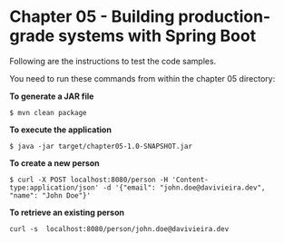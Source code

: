 # Chapter 05 - Building production-grade systems with Spring Boot
Following are the instructions to test the code samples.

You need to run these commands from within the chapter 05 directory:

**To generate a JAR file**
```
$ mvn clean package
```

**To execute the application**
```
$ java -jar target/chapter05-1.0-SNAPSHOT.jar   
```

**To create a new person**
```
$ curl -X POST localhost:8080/person -H 'Content-type:application/json' -d '{"email": "john.doe@davivieira.dev", "name": "John Doe"}'
```

**To retrieve an existing person**
```
curl -s  localhost:8080/person/john.doe@davivieira.dev
```